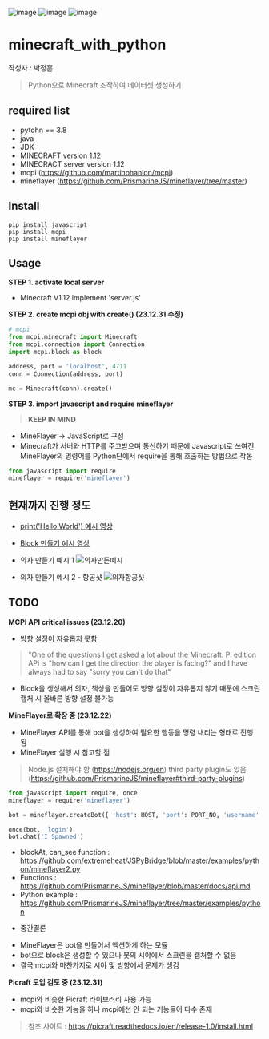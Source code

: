 ![image](https://github.com/jhoonpark-codes/mincraft_with_python/assets/154233920/10e6dcfb-b1b7-472b-bb83-a9c96cd03a23)
![image](https://github.com/jhoonpark-codes/mincraft_with_python/assets/154233920/4f4de2ab-d612-4e97-8f27-9a61df3e5997)
![image](https://github.com/jhoonpark-codes/mincraft_with_python/assets/154233920/cf9aa628-05c5-4c74-a4e5-a8fd9c57edd5)
# minecraft_with_python
작성자 : 박정훈
> Python으로 Minecraft 조작하여 데이터셋 생성하기

## required list
- pytohn == 3.8
- java
- JDK
- MINECRAFT version 1.12
- MINECRACT server version 1.12
- mcpi (https://github.com/martinohanlon/mcpi)
- mineflayer (https://github.com/PrismarineJS/mineflayer/tree/master)

## Install
```shell
pip install javascript
pip install mcpi
pip install mineflayer
```

## Usage
**STEP 1. activate local server**
- Minecraft V1.12 implement 'server.js'

**STEP 2. create mcpi obj with create() (23.12.31 수정)**
```py
# mcpi
from mcpi.minecraft import Minecraft
from mcpi.connection import Connection
import mcpi.block as block

address, port = 'localhost', 4711
conn = Connection(address, port)

mc = Minecraft(conn).create()
```

**STEP 3. import javascript and require mineflayer**
> **KEEP IN MIND**
* MineFlayer -> JavaScript로 구성
* Minecraft가 서버와 HTTP를 주고받으며 통신하기 때문에 Javascript로 쓰여진 MineFlayer의 명령어를 Python단에서 require을 통해 호출하는 방법으로 작동
```py
from javascript import require
mineflayer = require('mineflayer')
```

## 현재까지 진행 정도
* [print('Hello World') 예시 영상](https://drive.google.com/file/d/1meIPwxhEP05Z7XH0aJDPSr7Fid26Lbrg/view?usp=drive_link)
* [Block 만들기 예시 영상](https://drive.google.com/file/d/1qPSPauVqnphmSvWC2Zn6CxghRPFNQiPT/view?usp=drive_link)
* 의자 만들기 예시 1
![의자만든예시](https://github.com/jhoonpark-codes/mincraft_with_python/assets/154233920/6f772642-5059-491c-90fa-7ae6a8ea7c87)

* 의자 만들기 예시 2 - 항공샷
![의자항공샷](https://github.com/jhoonpark-codes/mincraft_with_python/assets/154233920/375bc0e7-3852-4a43-81a1-2bde315762e5)


## TODO

**MCPI API critical issues (23.12.20)**
* [방향 설정이 자유롭지 못함](https://www.stuffaboutcode.com/2015/01/minecraft-api-players-direction.html)
> "One of the questions I get asked a lot about the Minecraft: Pi edition APi is "how can I get the direction the player is facing?" and I have always had to say "sorry you can't do that"
* Block을 생성해서 의자, 책상을 만들어도 방향 설정이 자유롭지 않기 때문에 스크린캡처 시 올바른 방향 설정 불가능

**MineFlayer로 확장 중 (23.12.22)**
* MineFlayer API를 통해 bot을 생성하여 필요한 행동을 명령 내리는 형태로 진행 됨
* MineFlayer 실행 시 참고할 점
> Node.js 설치해야 함 (https://nodejs.org/en)
> third party plugin도 있음 (https://github.com/PrismarineJS/mineflayer#third-party-plugins)

```py
from javascript import require, once
mineflayer = require('mineflayer')

bot = mineflayer.createBot({ 'host': HOST, 'port': PORT_NO, 'username': BOT_USERNAME, 'hideErrors': False })

once(bot, 'login')
bot.chat('I Spawned')
```
- blockAt, can_see function : https://github.com/extremeheat/JSPyBridge/blob/master/examples/python/mineflayer2.py
- Functions : https://github.com/PrismarineJS/mineflayer/blob/master/docs/api.md
- Python example : https://github.com/PrismarineJS/mineflayer/tree/master/examples/python

* 중간결론
- MineFlayer은 bot을 만들어서 액션하게 하는 모듈
- bot으로 block은 생성할 수 있으나 봇의 시야에서 스크린을 캡처할 수 없음
- 결국 mcpi와 마찬가지로 시야 및 방향에서 문제가 생김


**Picraft 도입 검토 중 (23.12.31)**
* mcpi와 비슷한 Picraft 라이브러리 사용 가능
* mcpi와 비슷한 기능을 하나 mcpi에선 안 되는 기능들이 다수 존재
> 참조 사이트 : https://picraft.readthedocs.io/en/release-1.0/install.html

